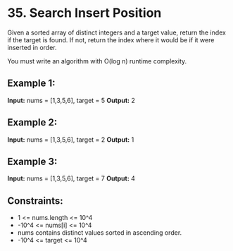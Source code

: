 # 35. Search Insert Position

Given a sorted array of distinct integers and a target value, return the index if the target is found. If not, return the index where it would be if it were inserted in order.

You must write an algorithm with O(log n) runtime complexity.

## Example 1:

**Input:** nums = [1,3,5,6], target = 5
**Output:** 2

## Example 2:

**Input:** nums = [1,3,5,6], target = 2
**Output:** 1

## Example 3:

**Input:** nums = [1,3,5,6], target = 7
**Output:** 4

## Constraints:

- 1 <= nums.length <= 10^4
- -10^4 <= nums[i] <= 10^4
- nums contains distinct values sorted in ascending order.
- -10^4 <= target <= 10^4